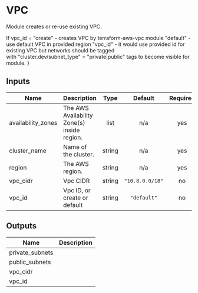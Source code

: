 # VPC

Module creates or re-use existing VPC.

If vpc_id =
  "create" - creates VPC by terraform-aws-vpc module
  "default" - use default VPC in provided region
  "vpc_id"  - it would use provided id for existing VPC but networks should be tagged  
  with "cluster.dev/subnet_type" = "private|public" tags to become visible for module.
}

<!-- BEGINNING OF PRE-COMMIT-TERRAFORM DOCS HOOK -->
## Inputs

| Name | Description | Type | Default | Required |
|------|-------------|:----:|:-----:|:-----:|
| availability\_zones | The AWS Availability Zone(s) inside region. | list | n/a | yes |
| cluster\_name | Name of the cluster. | string | n/a | yes |
| region | The AWS region. | string | n/a | yes |
| vpc\_cidr | Vpc CIDR | string | `"10.8.0.0/18"` | no |
| vpc\_id | Vpc ID, or create or default | string | `"default"` | no |

## Outputs

| Name | Description |
|------|-------------|
| private\_subnets |  |
| public\_subnets |  |
| vpc\_cidr |  |
| vpc\_id |  |

<!-- END OF PRE-COMMIT-TERRAFORM DOCS HOOK -->
